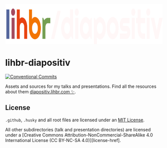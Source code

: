 <p align="center">
  <a href="https://diapositiv.lihbr.com">
    <img src="./.github/logo.svg" alt="lihbr-diapositiv" height="128" />
  </a>
</p>

# lihbr-diapositiv

[![Conventional Commits][conventional-commits-src]][conventional-commits-href]

Assets and sources for my talks and presentations. Find all the resources about them [diapositiv.lihbr.com ✨][diapositiv].

## License

`.github`, `.husky` and all root files are licensed under an [MIT License][license].

All other subdirectories (talk and presentation directories) are licensed under a [Creative Commons Attribution-NonCommercial-ShareAlike 4.0 International License (CC BY-NC-SA 4.0)][license-href].

<!-- Links -->

[diapositiv]: https://diapositiv.lihbr.com
[license]: ./LICENSE
[cc-license-src]: https://i.creativecommons.org/l/by-nc-sa/4.0/80x15.png
[cc-license-href]: http://creativecommons.org/licenses/by-nc-sa/4.0

<!-- Badges -->

[conventional-commits-src]: https://img.shields.io/badge/Conventional%20Commits-1.0.0-yellow.svg
[conventional-commits-href]: https://conventionalcommits.org
